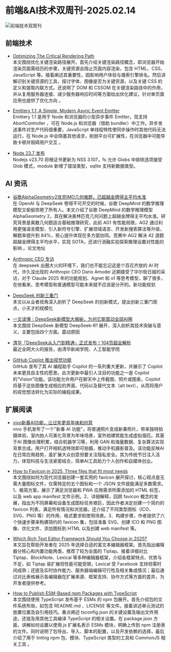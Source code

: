 # 前端&AI技术双周刊-2025.02.14

![前端技术双周刊](https://gips1.baidu.com/it/u=116073128,3268796040&fm=3028&app=3028&f=JPEG&fmt=auto&q=75&size=f2090_896)

## 前端技术
- [Optimizing The Critical Rendering Path](https://www.debugbear.com/blog/optimizing-the-critical-rendering-path?utm_source=CSS-Weekly&utm_campaign=Issue-605&utm_medium=web)
<br>本文围绕优化关键渲染路径展开。首先介绍关键渲染路径概念，即浏览器开始渲染页面需经历的步骤，关键资源会阻止页面内容渲染，包含 HTML、CSS、JavaScript 等。接着阐述其重要性，因影响用户体验与搜索引擎排名。然后讲解识别关键资源的工具，探讨字体、图像是否为关键资源，以及关键 CSS 的定义和提取内联方式。还说明了 DOM 和 CSSOM 在关键渲染路径中的作用，并从复用服务器连接、减少服务器响应时间等方面给出优化建议，针对单页面应用也提供了优化方向 。

- [Emittery 1.1: A Simple, Modern Async Event Emitter ](https://github.com/sindresorhus/emittery)
<br>Emittery 1.1 是用于 Node 和浏览器的小型异步事件 Emitter，现支持 AbortController ，可在 Node.js 和浏览器（借助 bundler）中工作。异步发送事件对生产代码很重要，JavaScript 单线程特性使同步操作时其他代码无法运行，在 Node.js 中会阻塞其他请求，削弱平台可扩展性，在浏览器中可能导致卡顿并阻碍用户交互 。

- [Node 23.7 发布](https://nodejs.org/en/blog/release/v23.7.0)
<br>Nodejs v23.70 将根证书更新为 NSS 3.107，fs 允许 Globs 中排除选项接受 Glob 模式，module 新增了错误类型，sqlite 支持新数据类型。

## AI 资讯
- [谷歌AlphaGeometry2攻克IMO几何难题，已超越金牌得主平均水准](https://www.jiqizhixin.com/articles/2025-02-10-2)
<br>在 OpenAI 与 DeepSeek 卷得不可开交的时候，谷歌 DeepMind 的数学推理模型又偷偷惊艳了所有人。本文介绍了谷歌 DeepMind 的数学推理模型 AlphaGeometry 2，其在解决奥林匹克几何问题上超越金牌得主平均水准。研究背景是奥数几何题适合基础推理研究，此前 AG1 有性能局限，AG2 通过利用更强语言模型、引入新符号引擎、扩展领域语言、开发新搜索算法等升级，解题率提升到 84%，核心提升体现在多方面协同。竞赛中 AG2 解决 42 道题超越金牌得主平均水平，实现 SOTA，还进行消融实验探索推理设置对性能的影响 。论文地址

- [Anthropic CEO 专访](https://mp.weixin.qq.com/s/C04fCo2X4zhPFNrh3lDU7g)
<br>在 deepseek 出圈大火的环境下，我们也不能忘记这是个百花齐放的 AI 时代，许久没出现的 Anthropic CEO Dario Amodei 近期接受了华尔街日报的采访，对于 Claude 2025 年的功能规划、Agnet 和 o1 等思考模型，聊了很多，在他看来，思考模型和普通模型可能本来就不应该是分开的。新功能规划

- [DeepSeek 创新三重门](https://mp.weixin.qq.com/s/B8YFesjlXkf-T3qfw3VA3w)
<br>本文以从业者视角深入剖析了 DeepSeek 的创新模式，提出创新三重门观点，小天才的规模化

- [一文读懂｜DeepSeek新模型大揭秘，为何它能震动全球AI圈](https://mp.weixin.qq.com/s/cp4rQx09wygE9uHBadI7RA)
<br>本文围绕 DeepSeek 新模型 DeepSeek-R1 展开，深入剖析其技术突破与意义，主要包括四个方面。震动原因

- [清华「DeepSeek从入门到精通」正式发布！104页超全解析](https://scc.ustc.edu.cn/_upload/article/files/bd/11/edc7c00b4726b6f09c82d41cb3d5/7fed3cfc-7ff4-40cd-8762-e5e62913d6b8.pdf)
<br>最近全网大火的报告，由清华新闻学院、人工智能学院

- [GitHub Copilot 推出视觉功能](https://baijiahao.baidu.com/s?id=1823454752591342005&wfr=spider&for=pc)
<br>GitHub 宣布了其 AI 编程助手 Copilot 的一系列重大更新，并展示了 Copilot 未来更具自主性的愿景。此次更新中最引人注目的功能之一是 Copilot 的“Vision”功能。该功能允许用户在聊天中上传截图、照片或图表，Copilot 将基于这些图像生成相应的界面、代码以及替代文本（alt text），从而将用户的视觉想法转化为实际的编程成果。

## 扩展阅读
- [vivo新春AI功能，让过年更具年味和创意](https://www.sohu.com/a/849035825_121798711)
<br>vivo 手机发布了一个"新春 AI 功能"，将普通照片变成新春照片，带来独特拍摄体验，室内拍人可美化背景为年味场景，室外拍建筑能生成虚拟烟花。其基于AI 图像处理积累，结合机器学习等，利用 GAN 和海量数据、复杂算法实现背景合成。用户打开相机选特效即可拍摄，推动手机摄影普及。该功能反映AI在日常应用趋势，虽扩展大众创意但要关注隐私安全。其为传统节日注入活力，体现科技与生活紧密结合，简单AI工具助力个人创作和自媒体创业。 

- [How to Favicon in 2025, Three files that fit most needs](https://evilmartians.com/chronicles/how-to-favicon-in-2021-six-files-that-fit-most-needs?utm_source=CSS-Weekly&utm_campaign=Issue-605&utm_medium=web)
<br>本文围绕如何为现代浏览器创建一套实用的 favicon 展开探讨，核心观点是无需大量图标文件，仅需特定的五个图标和一个 JSON 文件就能满足多数需求。1、极简方案，展示了满足浏览器和 PWA 应用需求所需添加的 HTML 标签，以及 web app manifest 文件示例。2、详细解释，回顾 favicon 概念的发展，指出为不同屏幕和设备生成图标任务艰巨，因此作者决定创建一个简约的 favicon 列表，满足所有情况和浏览器。还介绍了不同类型图标（ICO、SVG、PNG 等）的作用、格式要求和使用场景。3、构建步骤，作者提供了六个快速步骤来构建简约的 favicon 集，包括准备 SVG、创建 ICO 和 PNG 图像、优化文件、添加图标到 HTML 以及创建 web manifest 等。

- [Which Rich Text Editor Framework Should You Choose in 2025?](https://javascriptweekly.com/link/165472/web)
<br>本文旨在帮助开发者在 2025 年选择合适的富文本编辑器框架。首先指出编辑器分核心和内置功能两类，推荐了较为全面的 Tiptap。接着详细对比 Tiptap、BlockNote、Lexical 等多种编辑器框架，介绍各框架特点、优势与不足，如 Tiptap 易扩展但性能可能受限，Lexical 受 Facebook 支持但需时间成熟；还提及实时协作能力、服务器端编辑可行性及相关集成情况；最后通过对比表格展示各编辑器在扩展来源、框架支持、协作方式等方面的差异，为开发者提供参考。

- [How to Publish ESM-Based npm Packages with TypeScript](https://2ality.com/2025/02/typescript-esm-packages.html)
<br>本文围绕使用 TypeScript 发布基于 ESMs 的 npm 包展开。首先介绍包的文件系统布局，如包含 README.md 、LICENSE 等文件。接着讲述单元测试的放置位置及自引用技巧。重点阐述 tsconfig.json 的关键设置及输出文件用途，还提及用其他工具编译 TypeScript 的相关设置。在 package.json 方面，讲解如何设置以使用.js 扩展名表示 ESMs 模块，明确上传到 npm 注册表的文件。同时说明了包导出、导入、脚本的配置，以及开发依赖的选择，最后介绍了用于 linting npm 包、模块、TypeScript 类型的工具和 CommonJS 相关工具 。
